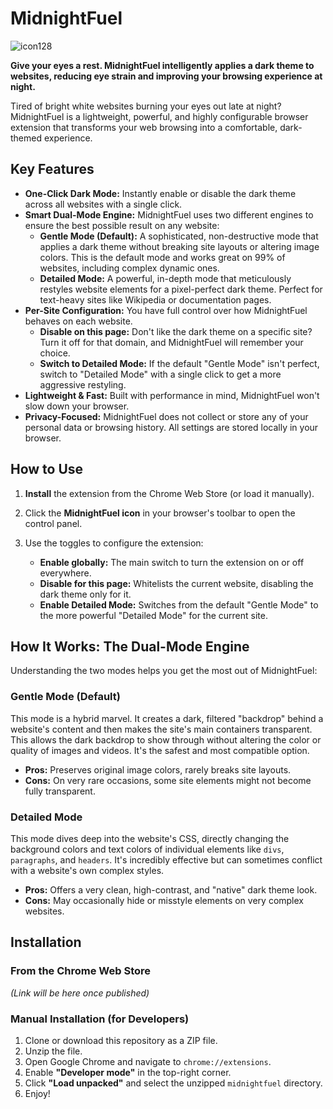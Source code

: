 # MidnightFuel 
![icon128](https://github.com/user-attachments/assets/4a27f099-6ca0-4677-93c6-7211588dfb1b)


**Give your eyes a rest. MidnightFuel intelligently applies a dark theme to websites, reducing eye strain and improving your browsing experience at night.**

Tired of bright white websites burning your eyes out late at night? MidnightFuel is a lightweight, powerful, and highly configurable browser extension that transforms your web browsing into a comfortable, dark-themed experience.

 
## Key Features

*   **One-Click Dark Mode:** Instantly enable or disable the dark theme across all websites with a single click.
*   **Smart Dual-Mode Engine:** MidnightFuel uses two different engines to ensure the best possible result on any website:
    *   **Gentle Mode (Default):** A sophisticated, non-destructive mode that applies a dark theme without breaking site layouts or altering image colors. This is the default mode and works great on 99% of websites, including complex dynamic ones.
    *   **Detailed Mode:** A powerful, in-depth mode that meticulously restyles website elements for a pixel-perfect dark theme. Perfect for text-heavy sites like Wikipedia or documentation pages.
*   **Per-Site Configuration:** You have full control over how MidnightFuel behaves on each website.
    *   **Disable on this page:** Don't like the dark theme on a specific site? Turn it off for that domain, and MidnightFuel will remember your choice.
    *   **Switch to Detailed Mode:** If the default "Gentle Mode" isn't perfect, switch to "Detailed Mode" with a single click to get a more aggressive restyling.
*   **Lightweight & Fast:** Built with performance in mind, MidnightFuel won't slow down your browser.
*   **Privacy-Focused:** MidnightFuel does not collect or store any of your personal data or browsing history. All settings are stored locally in your browser.

## How to Use

1.  **Install** the extension from the Chrome Web Store (or load it manually).
2.  Click the **MidnightFuel icon** in your browser's toolbar to open the control panel.
3.  Use the toggles to configure the extension:

    *   **Enable globally:** The main switch to turn the extension on or off everywhere.
    *   **Disable for this page:** Whitelists the current website, disabling the dark theme only for it.
    *   **Enable Detailed Mode:** Switches from the default "Gentle Mode" to the more powerful "Detailed Mode" for the current site.

## How It Works: The Dual-Mode Engine

Understanding the two modes helps you get the most out of MidnightFuel:

### Gentle Mode (Default)
This mode is a hybrid marvel. It creates a dark, filtered "backdrop" behind a website's content and then makes the site's main containers transparent. This allows the dark backdrop to show through without altering the color or quality of images and videos. It's the safest and most compatible option.

*   **Pros:** Preserves original image colors, rarely breaks site layouts.
*   **Cons:** On very rare occasions, some site elements might not become fully transparent.

### Detailed Mode
This mode dives deep into the website's CSS, directly changing the background colors and text colors of individual elements like `divs`, `paragraphs`, and `headers`. It's incredibly effective but can sometimes conflict with a website's own complex styles.

*   **Pros:** Offers a very clean, high-contrast, and "native" dark theme look.
*   **Cons:** May occasionally hide or misstyle elements on very complex websites.

## Installation

### From the Chrome Web Store
*(Link will be here once published)*

### Manual Installation (for Developers)
1.  Clone or download this repository as a ZIP file.
2.  Unzip the file.
3.  Open Google Chrome and navigate to `chrome://extensions`.
4.  Enable **"Developer mode"** in the top-right corner.
5.  Click **"Load unpacked"** and select the unzipped `midnightfuel` directory.
6.  Enjoy!
